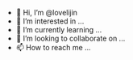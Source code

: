 - 👋 Hi, I’m @lovelijin
- 👀 I’m interested in ...
- 🌱 I’m currently learning ...
- 💞️ I’m looking to collaborate on ...
- 📫 How to reach me ...

<!---
lovelijin/lovelijin is a ✨ special ✨ repository because its `README.md` (this file) appears on your GitHub profile.
You can click the Preview link to take a look at your changes.
--->
